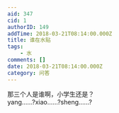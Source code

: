 ```yaml
---
aid: 347
cid: 1
authorID: 149
addTime: 2018-03-21T08:14:00.000Z
title: 谁在水贴
tags:
    - 水
comments: []
date: 2018-03-21T08:14:00.000Z
category: 问答
---
```


那三个人是谁啊，小学生还是？  
yang……?xiao……?sheng……?

